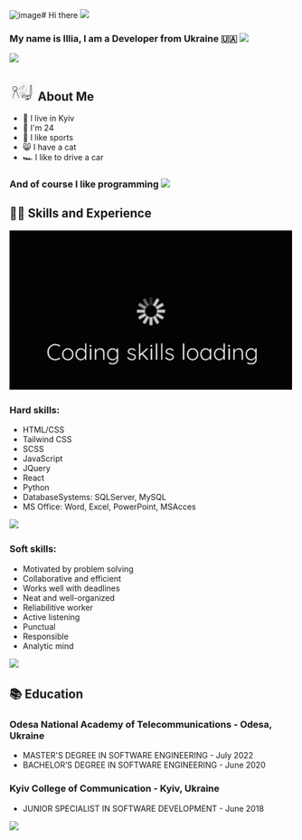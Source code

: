 ![image](https://github.com/itstudentua/itstudentua/assets/100096522/96b03552-026a-40cc-8b50-286949ffcde7)# Hi there <img src="https://github.com/TheDudeThatCode/TheDudeThatCode/blob/master/Assets/Hi.gif" width="35" /> 
### My name is Illia, I am a Developer from Ukraine :ukraine:	<img src="https://github.com/TheDudeThatCode/TheDudeThatCode/blob/master/Assets/Developer.gif" width="45" />

![](https://github.com/itstudentua/itstudentua/blob/main/src/halpern_ukraine_hack.gif?raw=true)


## <img src="https://github.com/itstudentua/itstudentua/blob/main/src/pc-banging.gif" width="45" />  About Me
- :department_store: I live in Kyiv
- :man: I'm 24
- :bicyclist: I like sports
- :smile_cat: I have a cat
- :racing_car: I like to drive a car

### And of course I like programming <img src="https://media.giphy.com/media/WUlplcMpOCEmTGBtBW/giphy.gif" width="50">

## 🧑‍💻 Skills and Experience 
<img src="https://github.com/itstudentua/itstudentua/blob/main/src/gifka.gif" width="500">

### Hard skills:
* HTML/CSS
* Tailwind CSS
* SCSS
* JavaScript
* JQuery
* React
* Python
* DatabaseSystems: SQLServer, MySQL
* MS Office: Word, Excel, PowerPoint, MSAcces   

<img src="https://media1.giphy.com/media/Y2c1ZjXVHRdSr1YojF/200w.gif?cid=790b7611du5qxzy4fwyen56utxdy38ia9z68ke6zuiemsr9p&ep=v1_gifs_search&rid=200w.gif&ct=g" width="200">



### Soft skills:
* Motivated by problem solving
* Collaborative and efficient
* Works well with deadlines
* Neat and well-organized
* Reliabilitive worker
* Active listening
* Punctual
* Responsible
* Analytic mind

<img src="https://media.licdn.com/dms/image/D4D12AQEUr9_75-4w_Q/article-cover_image-shrink_600_2000/0/1677569141693?e=2147483647&v=beta&t=nMX3ziNUwQlAl6mbKYofNQEoknfXOacOEbj2H2cnAi8" width="250">

   
## 	:books: Education
### Odesa National Academy of Telecommunications - Odesa, Ukraine
   * MASTER'S DEGREE IN SOFTWARE ENGINEERING - July 2022
   * BACHELOR’S DEGREE IN SOFTWARE ENGINEERING - June 2020

### Kyiv College of Communication - Kyiv, Ukraine
   * JUNIOR SPECIALIST IN SOFTWARE DEVELOPMENT - June 2018
<img src="https://camo.githubusercontent.com/cae12fddd9d6982901d82580bdf321d81fb299141098ca1c2d4891870827bf17/68747470733a2f2f6d69726f2e6d656469756d2e636f6d2f6d61782f313336302f302a37513379765349765f7430696f4a2d5a2e676966" width="250">
